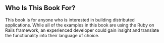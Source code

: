 ## Who Is This Book For?

This book is for anyone who is interested in building distributed applications. While all of the examples in this book are using the Ruby on Rails framework, an experienced developer could gain insight and translate the functionality into their language of choice.

